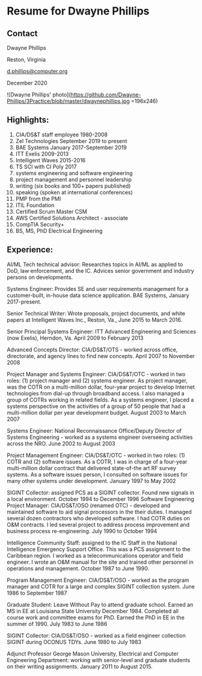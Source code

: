 # Resume for Dwayne Phillips

## Contact
Dwayne Phillips

Reston, Virginia

d.phillips@computer.org

December 2020

![Dwayne Phillips' photo](https://github.com/Dwayne-Phillips/3Practice/blob/master/dwaynephillips.jpg =196x246)

## Highlights:
1.	CIA/DS&T staff employee 1980-2008
2.	Zel Technologies September 2019 to present
3.	BAE Systems January 2017-September 2019
4.	ITT Exelis 2009-2013
5.	Intelligent Waves 2015-2016
6.	TS SCI with CI Poly 2017
7.	systems engineering and software engineering
8.	project management and personnel leadership
9.	writing (six books and 100+ papers published)
10.	speaking (spoken at international conferences)
11.	PMP from the PMI
12.	ITIL Foundation
13.	Certified Scrum Master CSM
14.	AWS Certified Solutions Architect - associate
15.	CompTIA Security+
16.	BS, MS, PhD Electrical Engineering

## Experience:
AI/ML Tech technical advisor: Researches topics in AI/ML as applied to DoD, law enforcement, and the IC. Advices senior government and industry persons on developments.

Systems Engineer: Provides SE and user requirements management for a customer-built, in-house data science application. BAE Systems, January 2017-present.

Senior Technical Writer: Wrote proposals, project documents, and white papers at Intelligent Waves Inc., Reston, Va., June 2015 to March 2016.

Senior Principal Systems Engineer: ITT Advanced Engineering and Sciences (now Exelis), Herndon, Va. April 2009 to February 2013

Advanced Concepts Director: CIA/DS&T/OTS - worked across office, directorate, and agency lines to find new concepts. April 2007 to November 2008

Project Manager and Systems Engineer: CIA/DS&T/OTC - worked in two roles: (1) project manager and (2) systems engineer. As project manager, was the COTR on a multi-million dollar, four-year project to develop Internet technologies from dial-up through broadband access. I also managed a group of COTRs working in related fields. As a systems engineer, I placed a systems perspective on the activities of a group of 50 people that had a multi-million dollar per year development budget. August 2003 to March 2007

Systems Engineer: National Reconnaissance Office/Deputy Director of Systems Engineering - worked as a systems engineer overseeing activities across the NRO. June 2002 to August 2003

Project Management Engineer: CIA/DS&T/OTC - worked in two roles: (1) COTR and (2) software issues. As a COTR, I was in charge of a four-year multi-million dollar contract that delivered state-of-the art RF survey systems. As a software issues person, I consulted on software issues for many other systems under development. January 1997 to May 2002

SIGINT Collector: assigned PCS as a SIGINT collector. Found new signals in a local environment. October 1994 to December 1996
Software Engineering Project Manager: CIA/DS&T/OSO (renamed OTC) - developed and maintained software to aid signal processors in the their duties. I managed several dozen contractors who developed software. I had COTR duties on O&M contracts. I led several project to address process improvement and business process re-engineering. July 1990 to October 1994

Intelligence Community Staff: assigned to the IC Staff in the National Intelligence Emergency Support Office. This was a PCS assignment to the Caribbean region. I worked as a telecommunications operator and field engineer. I wrote an O&M manual for the site and trained other personnel in operations and management. October 1987 to June 1990.

Program Management Engineer: CIA/DS&T/OSO - worked as the program manager and COTR for a large and complex SIGINT collection system. June 1986 to September 1987

Graduate Student: Leave Without Pay to attend graduate school. Earned an MS in EE at Louisiana State University December 1984. Completed all course work and committee exams for PhD. Earned the PhD in EE in the summer of 1990. July 1983 to June 1986

SIGINT Collector: CIA/DS&T/OSO - worked as a field engineer collection SIGINT during OCONUS TDYs. June 1980 to July 1983

Adjunct Professor George Mason University, Electrical and Computer Engineering Department: working with senior-level and graduate students on their writing assignments. January 2011 to August 2015.

